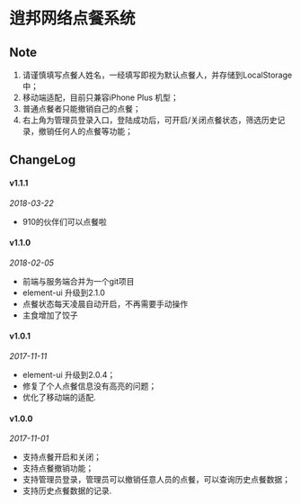 # 逍邦网络点餐系统	

## Note

1. 请谨慎填写点餐人姓名，一经填写即视为默认点餐人，并存储到LocalStorage中；
2. 移动端适配，目前只兼容iPhone Plus 机型；
3. 普通点餐者只能撤销自己的点餐；
4. 右上角为管理员登录入口，登陆成功后，可开启/关闭点餐状态，筛选历史记录，撤销任何人的点餐等功能；

## ChangeLog

#### v1.1.1

*2018-03-22*

* 910的伙伴们可以点餐啦

#### v1.1.0

*2018-02-05*

* 前端与服务端合并为一个git项目
* element-ui 升级到2.1.0
* 点餐状态每天凌晨自动开启，不再需要手动操作
* 主食增加了饺子

#### v1.0.1

*2017-11-11*

* element-ui 升级到2.0.4；
* 修复了个人点餐信息没有高亮的问题；
* 优化了移动端的适配.

#### v1.0.0

*2017-11-01*

* 支持点餐开启和关闭；
* 支持点餐撤销功能；
* 支持管理员登录，管理员可以撤销任意人员的点餐，可以查询历史点餐数据；
* 支持历史点餐数据的记录.




